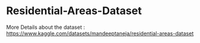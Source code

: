 # Residential-Areas-Dataset

More Details about the dataset : https://www.kaggle.com/datasets/mandeeptaneja/residential-areas-dataset
